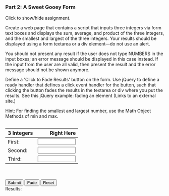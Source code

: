 ### Part 2: A Sweet Gooey Form

<p id="flip">Click to show/hide assignment.</p>
<div id="panel">

Create a web page that contains a script that inputs three integers via form text boxes and displays the sum, average, and product of the three integers, and the smallest and largest of the three integers. Your results should be displayed using a form textarea or a div element—do not use an alert.

You should not present any result if the user does not type NUMBERS in the input boxes; an error message should be displayed in this case instead. If the input from the user are all valid, then present the result and the error message should not be shown anymore.

Define a 'Click to Fade Results' button on the form. Use jQuery to define a ready handler that defines a click event handler for the button, such that clicking the button fades the results in the textarea or div where you put the results. See this jQuery example: fading an element (Links to an external site.)

Hint: For finding the smallest and largest number, use the Math Object Methods of min and max.

</div>
<section class="body">

<div class="row">
<form name="myform">
<div class="one-half column">

| 3 Integers | Right Here |
|:---|---:|
| First: | <input type="number" name="num1" step="1" min="0" max="1000000000" required>|
| Second: | <input type="number" name="num2" step="1" min="0" max="1000000000" required>|
| Third: | <input type="number" name="num3" step="1" min="0" max="1000000000" required>|

</div>
<div class="one-half column">
<br><br>
<input type="button" class="button-primary" onclick="process()" value="Submit">
<input type="button" onclick="click2fade()" value="Fade" id="fade">
<input type="reset" value="Reset" id="reset">
<br>
Results: 
<br>
<div id="results"></div>

</div>
</form>
</div>
</section>

<script>
function process()
{
var number1, number2, number3, n1, n2, n3, sum, product, minnum, maxnum;

number1 = document.forms["myform"].elements["num1"].value;
number2 = document.forms["myform"].elements["num2"].value;
number3 = document.forms["myform"].elements["num3"].value;

n1 = parseInt(number1);
n2 = parseInt(number2);
n3 = parseInt(number3);
sum = n1 + n2 + n3;
average = sum / 3;
product = n1 * n2 * n3;
minnum = Math.min(n1, n2, n3);
maxnum = Math.max(n1, n2, n3);

if (isNaN(n1) || isNaN(n2) || isNaN(n3)) {
   $("#results").html("<br>You have entered invalid input. Please enter three natural numbers"); 
} else {
$("#results").html(`<br>
  Σ: ${sum}<br>
  x̄: ${average}<br>
  ∏: ${product}<br>
  min: ${minnum}<br>
  max: ${maxnum}`); 
}
}

window.addEventListener('load', function () {
  $("#fade").click(function(){
    $("#results").fadeToggle("slow");
  });
          $('#reset').click(function(){
            $("#results").fadeIn('fast');
            $("#results").text("");
        });
});
</script>

